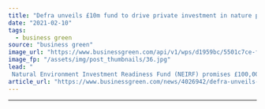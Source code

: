 ```yaml
---
title: "Defra unveils £10m fund to drive private investment in nature projects"
date: "2021-02-10"
tags: 
  - business green
source: "business green"
image_url: "https://www.businessgreen.com/api/v1/wps/d1959bc/5501c7ce-f35a-4e6d-b289-d9fce6ee3dcb/1/iStock-1016706864-tree-planting-South-agency-185x114.jpg"
image_fp: "/assets/img/post_thumbnails/36.jpg"
lead: "
 Natural Environment Investment Readiness Fund (NEIRF) promises £100,000 grants for woodland, peatland and habitat restoration projects that can then harness further private investment ..."
article_url: "https://www.businessgreen.com/news/4026942/defra-unveils-gbp10m-fund-drive-private-investment-nature-projects"
---
```


---
